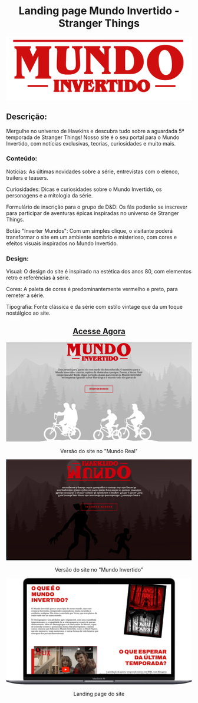 <div align = "center">
<h1> Landing page Mundo Invertido - Stranger Things </h1>
<p> <img src="https://github.com/Alxcostta/Landing-Page-Mundo-Invertido/blob/main/src/assets/images/banner/logo.svg" alt="logo do projeto"> </p> 
</div>

<h2> Descrição: </h2> 
<p> Mergulhe no universo de Hawkins e descubra tudo sobre a aguardada 5ª temporada de Stranger Things! Nosso site é o seu portal para o Mundo Invertido, com notícias exclusivas, teorias, curiosidades e muito mais. </p>

<h3> Conteúdo: </h3>
<p> Notícias: As últimas novidades sobre a série, entrevistas com o elenco, trailers e teasers. </p>
<p> Curiosidades: Dicas e curiosidades sobre o Mundo Invertido, os personagens e a mitologia da série. </p>
<p> Formulário de inscrição para o grupo de D&D: Os fãs poderão se inscrever para participar de aventuras épicas inspiradas no universo de Stranger Things. </p>
<p> Botão "Inverter Mundos": Com um simples clique, o visitante poderá transformar o site em um ambiente sombrio e misterioso, com cores e efeitos visuais inspirados no Mundo Invertido. </p>

<h3> Design: </h3>
<p> Visual: O design do site é inspirado na estética dos anos 80, com elementos retro e referências à série. </p>
<p> Cores: A paleta de cores é predominantemente vermelho e preto, para remeter a série. </p>
<p> Tipografia: Fonte clássica e da série com estilo vintage que da um toque nostálgico ao site. </p>

<div align = "center">
<h2><a href="https://landing-page-mundo-invertido-theta.vercel.app/" target="_blank"> Acesse Agora </a></h2>
  
<p> <img src="https://github.com/Alxcostta/Landing-Page-Mundo-Invertido/blob/main/src/assets/images/finalversion/light-theme.png" alt="Versão do site no "Mundo Real"> </p>
<p> Versão do site no "Mundo Real" <p>
  
<p> <img src="https://github.com/Alxcostta/Landing-Page-Mundo-Invertido/blob/main/src/assets/images/finalversion/dark-theme.png" alt="Versão do site no "Mundo Invertido"> </p>
<p> Versão do site no "Mundo Invertido" <p>
  
<p> <img src="https://github.com/Alxcostta/Landing-Page-Mundo-Invertido/blob/main/src/assets/images/finalversion/versao-desktop.png" alt="Versão desktop do site"> </p>
<p> Landing page do site <p>
</div>
